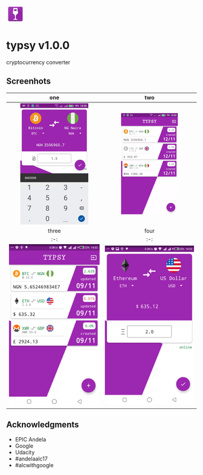  ![Three](/art/app_icon.png?raw=true)
# typsy v1.0.0
cryptocurrency converter
## Screenhots

| one | two |
|:-:|:-:|
| ![one](/art/a.gif?raw=true) | ![two](/art/b.gif?raw=true) |
| three | four |
|:-:|:-:|
| ![one](/art/c.png?raw=true) | ![two](/art/d.png?raw=true) |

## Acknowledgments

* EPIC Andela
* Google
* Udacity
* #andelaalc17
* #alcwithgoogle

